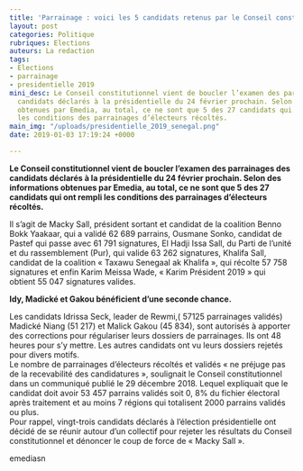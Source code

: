 ```yaml
---
title: 'Parrainage : voici les 5 candidats retenus par le Conseil constitutionnel'
layout: post
categories: Politique
rubriques: Elections
auteurs: La redaction
tags:
- Elections
- parrainage
- presidentielle 2019
mini_desc: Le Conseil constitutionnel vient de boucler l’examen des parrainages des
  candidats déclarés à la présidentielle du 24 février prochain. Selon des informations
  obtenues par Emedia, au total, ce ne sont que 5 des 27 candidats qui ont rempli
  les conditions des parrainages d’électeurs récoltés.
main_img: "/uploads/presidentielle_2019_senegal.png"
date: 2019-01-03 17:19:24 +0000

---
```

**Le Conseil constitutionnel vient de boucler l’examen des parrainages des candidats déclarés à la présidentielle du 24 février prochain. Selon des informations obtenues par Emedia, au total, ce ne sont que 5 des 27 candidats qui ont rempli les conditions des parrainages d’électeurs récoltés.**

Il s’agit de Macky Sall, président sortant et candidat de la coalition Benno Bokk Yaakaar, qui a validé 62 689 parrains, Ousmane Sonko, candidat de Pastef qui passe avec 61 791 signatures, El Hadji Issa Sall, du Parti de l’unité et du rassemblement (Pur), qui valide 63 262 signatures, Khalifa Sall, candidat de la coalition « Taxawu Senegaal ak Khalifa », qui récolte 57 758 signatures et enfin Karim Meissa Wade, « Karim Président 2019 » qui obtient 55 047 signatures valides.

**Idy, Madické et Gakou bénéficient d’une seconde chance.**

Les candidats Idrissa Seck, leader de Rewmi,( 57125 parrainages validés) Madické Niang (51 217) et Malick Gakou (45 834), sont autorisés à apporter des corrections pour régulariser leurs dossiers de parrainages. Ils ont 48 heures pour s’y mettre. Les autres candidats ont vu leurs dossiers rejetés pour divers motifs.  
Le nombre de parrainages d’électeurs récoltés et validés « ne préjuge pas de la recevabilité des candidatures », soulignait le Conseil constitutionnel dans un communiqué publié le 29 décembre 2018. Lequel expliquait que le candidat doit avoir 53 457 parrains validés soit 0, 8% du fichier électoral après traitement et au moins 7 régions qui totalisent 2000 parrains validés ou plus.  
Pour rappel, vingt-trois candidats déclarés à l’élection présidentielle ont décidé de se réunir autour d’un collectif pour rejeter les résultats du Conseil constitutionnel et dénoncer le coup de force de « Macky Sall ».

emediasn